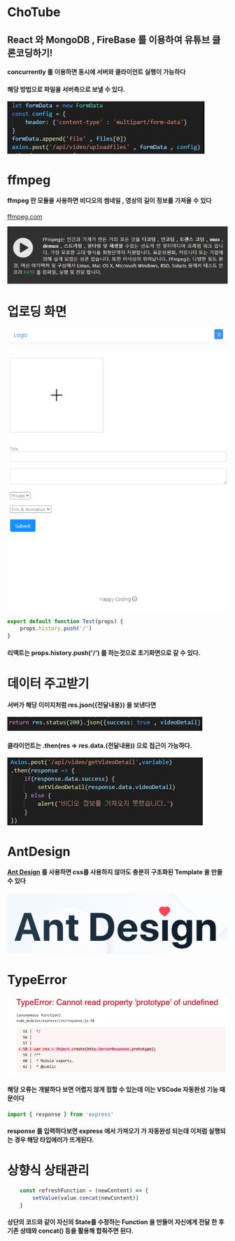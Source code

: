 # ChoTube

## React 와 MongoDB , FireBase 를 이용하여 유튜브 클론코딩하기!

#### concurrently 를 이용하면 동시에 서버와 클라이언트 실행이 가능하다

#### 해당 방법으로 파일을 서버측으로 보낼 수 있다.
<img src="./gitImages/postingFile.PNG">

# ffmpeg

#### ffmpeg 란 모듈을 사용하면 비디오의 썸네일 , 영상의 길이 정보를 가져올 수 있다

<a href="https://ffmpeg.org/about.html">ffmpeg.com</a>

<img src="./gitImages/ffmpegMain.PNG">

# 업로딩 화면

<img src="./gitImages/uploadVideo.PNG">

```javascript
export default function Test(props) {
    props.history.push('/')
}

```

#### 리액트는 props.history.push('/') 를 하는것으로 초기화면으로 갈 수 있다.

# 데이터 주고받기

#### 서버가 해당 이미지처럼 res.json({전달내용}) 을 보낸다면
<img src="./gitImages/toClient.PNG">

#### 클라이언트는 .then(res => res.data.(전달내용)) 으로 접근이 가능하다.

<img src="./gitImages/toServer.PNG">

# AntDesign

#### <a href="https://ant.design">Ant Design</a> 를 사용하면 css를 사용하지 않아도 충분히 구조화된 Template 을 만들 수 있다

<img src="./gitImages/antd.PNG">

# TypeError

<img src="./gitImages/TypeError.PNG">

#### 해당 오류는 개발하다 보면 어렵지 않게 접할 수 있는데 이는 VSCode 자동완성 기능 때문이다

```javascript
import { response } from 'express'
```

#### response 를 입력하다보면 express 에서 가져오기  가 자동완성 되는데 이처럼 실행되는 경우 해당 타입에러가 뜨게된다.

# 상향식 상태관리

```javascript
    const refreshFunction = (newContent) => {
        setValue(value.concat(newContent))
    }
```

#### 상단의 코드와 같이 자신의 State를 수정하는 Function 을 만들어 자신에게 전달 한 후 기존 상태와 concat() 등을 활용해 합춰주면 된다.